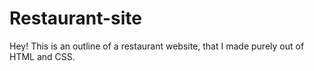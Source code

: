 # Restaurant-site
Hey! This is an outline of a restaurant website, that I made purely out of HTML and CSS.
